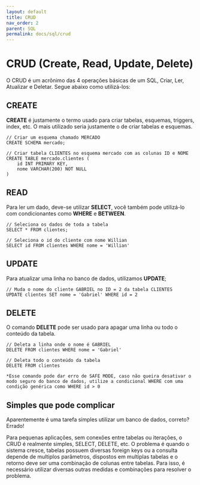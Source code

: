 ```yaml
---
layout: default
title: CRUD
nav_order: 2
parent: SQL
permalink: docs/sql/crud
---
```


# CRUD (Create, Read, Update, Delete) 

O CRUD é um acrônimo das 4 operações básicas de um SQL, Criar, Ler, Atualizar e Deletar.
Segue abaixo como utilizá-los:

## CREATE

**CREATE** é justamente o termo usado para criar tabelas, esquemas, triggers, index, etc.
O mais utilizado seria justamente o de criar tabelas e esquemas.

```
// Criar um esquema chamado MERCADO
CREATE SCHEMA mercado;

// Criar tabela CLIENTES no esquema mercado com as colunas ID e NOME
CREATE TABLE mercado.clientes (
    id INT PRIMARY KEY,
    nome VARCHAR(200) NOT NULL
)
```

## READ

Para ler um dado, deve-se utilizar **SELECT**, você também pode utilizá-lo com condicionantes como **WHERE** e **BETWEEN**.

```
// Seleciona os dados de toda a tabela
SELECT * FROM clientes;

// Seleciona o id do cliente com nome Willian
SELECT id FROM clientes WHERE nome = 'Willian'
```

## UPDATE

Para atualizar uma linha no banco de dados, utilizamos **UPDATE**;

```
// Muda o nome do cliente GABRIEL no ID = 2 da tabela CLIENTES
UPDATE clientes SET nome = 'Gabriel' WHERE id = 2
```

## DELETE

O comando **DELETE** pode ser usado para apagar uma linha ou todo o conteúdo da tabela.

```
// Deleta a linha onde o nome é GABRIEL
DELETE FROM clientes WHERE nome = 'Gabriel'

// Deleta todo o conteúdo da tabela 
DELETE FROM clientes

*Esse comando pode dar erro de SAFE MODE, caso não queira desativar o modo seguro do banco de dados, utilize a condicional WHERE com uma condição genérica como WHERE id > 0
```

## Simples que pode complicar

Aparentemente é uma tarefa simples utilizar um banco de dados, correto? Errado!

Para pequenas aplicações, sem conexões entre tabelas ou iterações, o CRUD é realmente simples, SELECT, DELETE, etc. O problema é quando o sistema cresce, tabelas possuem diversas foreign keys ou a consulta depende de multiplos parâmetros, dispostos em multiplas tabelas e o retorno deve ser uma combinação de colunas entre tabelas. Para isso, é necessário utilizar diversas outras medidas e combinações para resolver o problema.